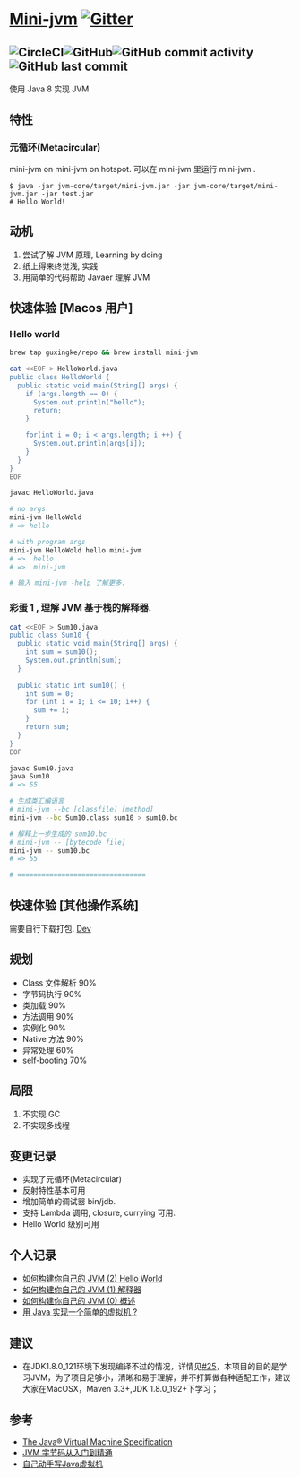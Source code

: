 # [Mini-jvm](https://jvm.guxingke.com) [![Gitter](https://badges.gitter.im/guxingke/mini-jvm.svg)](https://gitter.im/guxingke/mini-jvm?utm_source=badge&utm_medium=badge&utm_campaign=pr-badge)
![CircleCI](https://img.shields.io/circleci/build/github/guxingke/mini-jvm/master?style=for-the-badge&token=f20bab2e6e06b66e96f9440f31fa391524a8ed60)![GitHub](https://img.shields.io/github/license/guxingke/mini-jvm?style=for-the-badge)![GitHub commit activity](https://img.shields.io/github/commit-activity/w/guxingke/mini-jvm?style=for-the-badge)![GitHub last commit](https://img.shields.io/github/last-commit/guxingke/mini-jvm?style=for-the-badge)
------
使用 Java 8 实现 JVM

## 特性

### 元循环(Metacircular)
mini-jvm on mini-jvm on hotspot. 可以在 mini-jvm 里运行 mini-jvm . 
```
$ java -jar jvm-core/target/mini-jvm.jar -jar jvm-core/target/mini-jvm.jar -jar test.jar
# Hello World!
```

## 动机

1. 尝试了解 JVM 原理, Learning by doing
2. 纸上得来终觉浅, 实践
3. 用简单的代码帮助 Javaer 理解 JVM

## 快速体验 [Macos 用户]

### Hello world

```bash
brew tap guxingke/repo && brew install mini-jvm

cat <<EOF > HelloWorld.java
public class HelloWorld {
  public static void main(String[] args) {
    if (args.length == 0) {
      System.out.println("hello");
      return;
    }

    for(int i = 0; i < args.length; i ++) {
      System.out.println(args[i]);
    }
  }
}
EOF

javac HelloWorld.java

# no args
mini-jvm HelloWold
# => hello

# with program args
mini-jvm HelloWold hello mini-jvm
# =>  hello
# =>  mini-jvm

# 输入 mini-jvm -help 了解更多.
```

### 彩蛋 1 , 理解 JVM 基于栈的解释器.

```bash
cat <<EOF > Sum10.java
public class Sum10 {
  public static void main(String[] args) {
    int sum = sum10();
    System.out.println(sum);
  }
  
  public static int sum10() {
    int sum = 0;
    for (int i = 1; i <= 10; i++) {
      sum += i;
    }
    return sum;
  }
}
EOF

javac Sum10.java
java Sum10
# => 55

# 生成类汇编语言
# mini-jvm --bc [classfile] [method]
mini-jvm --bc Sum10.class sum10 > sum10.bc

# 解释上一步生成的 sum10.bc
# mini-jvm -- [bytecode file]
mini-jvm -- sum10.bc
# => 55

# ================================
```

## 快速体验 [其他操作系统]

需要自行下载打包. [Dev](https://jvm.guxingke.com/#/dev)

## 规划
- Class 文件解析 90%
- 字节码执行 90%
- 类加载 90%
- 方法调用 90%
- 实例化 90%
- Native 方法 90%
- 异常处理 60%
- self-booting 70%

## 局限
1. 不实现 GC
2. 不实现多线程

## 变更记录
- 实现了元循环(Metacircular)
- 反射特性基本可用
- 增加简单的调试器 bin/jdb.
- 支持 Lambda 调用, closure, currying 可用.
- Hello World 级别可用

## 个人记录
- [如何构建你自己的 JVM (2) Hello World](https://www.guxingke.com/posts/how-to-build-your-own-jvm-3.html)
- [如何构建你自己的 JVM (1) 解释器](https://www.guxingke.com/posts/how-to-build-your-own-jvm-2.html)
- [如何构建你自己的 JVM (0) 概述](https://www.guxingke.com/posts/how-to-build-your-own-jvm-1.html)
- [用 Java 实现一个简单的虚拟机 ?](https://www.guxingke.com/posts/mini-jvm-intro.html)

## 建议
- 在JDK1.8.0_121环境下发现编译不过的情况，详情见[#25](https://github.com/guxingke/mini-jvm/issues/25)，本项目的目的是学习JVM，为了项目足够小，清晰和易于理解，并不打算做各种适配工作，建议大家在MacOSX，Maven 3.3+,JDK 1.8.0_192+下学习；

## 参考
- [The Java® Virtual Machine Specification](https://docs.oracle.com/javase/specs/jvms/se8/html/)
- [JVM 字节码从入门到精通](https://juejin.im/book/5c25811a6fb9a049ec6b23ee/)
- [自己动手写Java虚拟机](https://book.douban.com/subject/26802084/)

